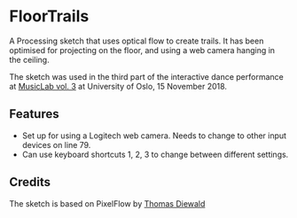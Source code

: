 # FloorTrails

A Processing sketch that uses optical flow to create trails. It has been optimised for projecting on the floor, and using a web camera hanging in the ceiling. 

The sketch was used in the third part of the interactive dance performance at [MusicLab vol. 3](https://www.hf.uio.no/ritmo/english/news-and-events/events/musiclab/2018/rhythm/index.html)
at University of Oslo, 15 November 2018. 

## Features ##

- Set up for using a Logitech web camera. Needs to change to other input devices on line 79.
- Can use keyboard shortcuts 1, 2, 3 to change between different settings. 

## Credits

The sketch is based on PixelFlow by [Thomas Diewald](http://thomasdiewald.com) 
